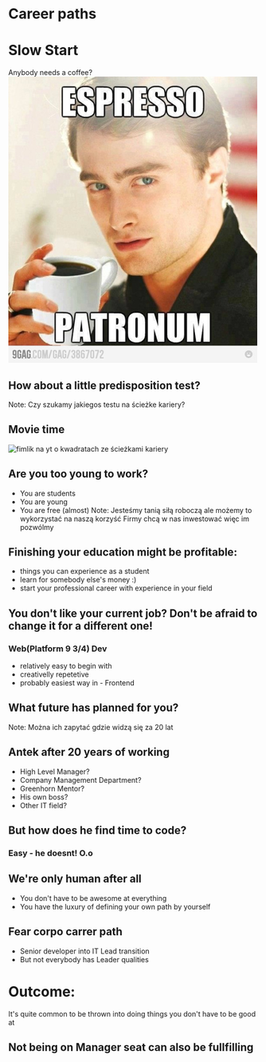 # Career paths

# Slow Start
Anybody needs a coffee?
 ![thing](md/10-carrier-path_img/tumblr_m2n06sUe1b1rttnhxo1_500.jpg)

## How about a little predisposition test?
Note:
Czy szukamy jakiegos testu na ścieżke kariery?

## Movie time
 ![fimlik na yt o kwadratach ze ścieżkami kariery]()

## Are you too young to work?
- You are students
- You are young
- You are free (almost)
Note:
Jesteśmy tanią siłą roboczą ale możemy to wykorzystać na naszą korzyść
Firmy chcą w nas inwestować więc im pozwólmy

## Finishing your education might be profitable:
- things you can experience as a student
- learn for somebody else's money :)
- start your professional career with experience in your field

## You don't like your current job? Don't be afraid to change it for a different one!

### Web(Platform 9 3/4) Dev
- relatively easy to begin with
- creativelly repetetive
- probably easiest way in - Frontend

## What future has planned for you?
Note:
Można ich zapytać gdzie widzą się za 20 lat

## Antek after 20 years of working
- High Level Manager?
- Company Management Department?
- Greenhorn Mentor?
- His own boss?
- Other IT field?

## But how does he find time to code?
### Easy - he doesnt! O.o

## We're only human after all
- You don't have to be awesome at everything
- You have the luxury of defining your own path by yourself

## Fear corpo carrer path
- Senior developer into IT Lead transition
- But not everybody has Leader qualities
# Outcome:
It's quite common to be thrown into doing things you don't have to be good at

## Not being on Manager seat can also be fullfilling


